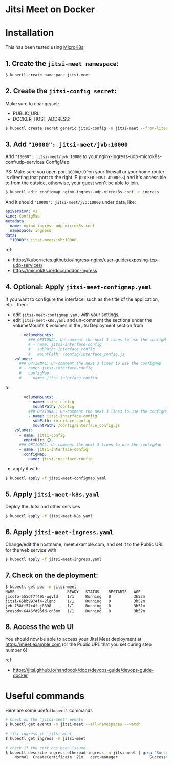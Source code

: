 # Jitsi Meet on Docker

# Installation
This has been tested using [MicroK8s](https://microk8s.io/)

## 1. Create the `jitsi-meet namespace`:

```bash
$ kubectl create namespace jitsi-meet
```

## 2. Create the `jitsi-config secret`:
Make sure to change/set:
  - PUBLIC_URL: <Set to the Public URL for the web service>
  - DOCKER_HOST_ADDRESS: <Set the address for any node in the cluster here>

```bash
$ kubectl create secret generic jitsi-config -n jitsi-meet --from-literal=PUBLIC_URL='https://meet.example.com' --from-literal=DOCKER_HOST_ADDRESS='192.168.1.1' --from-literal=JICOFO_COMPONENT_SECRET="$(openssl rand -hex 16)" --from-literal=JICOFO_AUTH_PASSWORD="$(openssl rand -hex 16)" --from-literal=JVB_AUTH_PASSWORD="$(openssl rand -hex 16)" --from-literal=JIGASI_XMPP_PASSWORD="$(openssl rand -hex 16)" --from-literal=JIBRI_RECORDER_PASSWORD="$(openssl rand -hex 16)" --from-literal=JIBRI_XMPP_PASSWORD="$(openssl rand -hex 16)"
```

## 3. Add `"10000": jitsi-meet/jvb:10000`
Add `"10000": jitsi-meet/jvb:10000` to your nginx-ingress-udp-microk8s-conf/udp-services ConfigMap

PS: Make sure you open port `10000/UDP`on your firewall or your home router is directing that port to the right IP (`DOCKER_HOST_ADDRESS`) and it's accessible to from the outside, otherwise, your guest won't be able to join.

```bash
$ kubectl edit configmap nginx-ingress-udp-microk8s-conf -n ingress
```

And it should `"10000": jitsi-meet/jvb:10000` under data, like:
```yaml
apiVersion: v1
kind: ConfigMap
metadata:
  name: nginx-ingress-udp-microk8s-conf
  namespace: ingress
data:
  "10000": jitsi-meet/jvb:10000
```
ref: 
  * https://kubernetes.github.io/ingress-nginx/user-guide/exposing-tcp-udp-services/
  * https://microk8s.io/docs/addon-ingress

## 4. Optional: Apply `jitsi-meet-configmap.yaml`
If you want to configure the interface, such as the title of the application, etc.., then:
  * edit `jitsi-meet-configmap.yaml` with your settings, 
  * edit `jitsi-meet-k8s.yaml` and un-comment the sections under the volumeMounts & volumes in the jitsi Deployment section from
  ```yaml
          volumeMounts:
            ### OPTIONAL: Un-comment the next 3 lines to use the configMap
            # - name: jitsi-interface-config
            #   subPath: interface_config
            #   mountPath: /config/interface_config.js
      volumes:
        ### OPTIONAL: Un-comment the next 3 lines to use the configMap
        # - name: jitsi-interface-config
        #   configMap:
        #     name: jitsi-interface-config
  ```
  to 
  ```yaml
          volumeMounts:
            - name: jitsi-config
              mountPath: /config
            ### OPTIONAL: Un-comment the next 3 lines to use the configMap
            - name: jitsi-interface-config
              subPath: interface_config
              mountPath: /config/interface_config.js
      volumes:
        - name: jitsi-config
          emptyDir: {}
        ### OPTIONAL: Un-comment the next 3 lines to use the configMap
        - name: jitsi-interface-config
          configMap:
            name: jitsi-interface-config
  ```
  * apply it with:

```bash
$ kubectl apply -f jitsi-meet-configmap.yaml
```

## 5. Apply `jitsi-meet-k8s.yaml`
Deploy the Jutsi and other services

```bash
$ kubectl apply -f jitsi-meet-k8s.yaml
```

## 6. Apply `jitsi-meet-ingress.yaml`
Change/edit the hostname, meet.example.com, and set it to the Public URL for the web service with

```bash
$ kubectl apply -f jitsi-meet-ingress.yaml
```

## 7. Check on the deployment:
```bash
$ kubectl get pod -n jitsi-meet
NAME                       READY   STATUS    RESTARTS   AGE
jicofo-555df7f495-wqvld    1/1     Running   0          3h52m
jitsi-65bb9974f4-2lgnc     1/1     Running   0          3h52m
jvb-758ff57c4f-j8898       1/1     Running   0          3h51m
prosody-6446fd95fd-cn5nm   1/1     Running   0          3h52m
```

## 8. Access the web UI 
You should now be able to access your Jitsi Meet deployment at https://meet.example.com (or the Public URL that you set during step number 6)

ref:
  * https://jitsi.github.io/handbook/docs/devops-guide/devops-guide-docker


# Useful commands

Here are some useful `kubectl` commands

```bash
# Check on the 'jitsi-meet' events
$ kubectl get events -n jitsi-meet --all-namespaces --watch

# list ingress in 'jitsi-meet'
$ kubectl get ingress -n jitsi-meet

# check if the cert has been issued
$ kubectl describe ingress etherpad-ingress -n jitsi-meet | grep 'Successfully created Certificate'
    Normal  CreateCertificate  21m   cert-manager              Successfully created Certificate "letsencrypt-prod-etherpad"

```